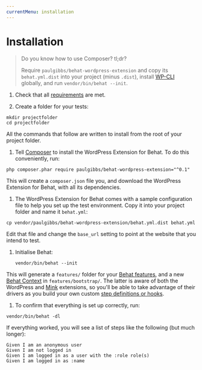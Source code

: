 ```yaml
---
currentMenu: installation
---
```


# Installation

> Do you know how to use Composer? tl;dr?
>
> Require `paulgibbs/behat-wordpress-extension` and copy its `behat.yml.dist` into your project (minus `.dist`), install <a href="https://wp-cli.org/">WP-CLI</a> globally, and run `vendor/bin/behat --init`.

1. Check that all [requirements](requirements.html) are met.

1. Create a folder for your tests:

  ```Shell
  mkdir projectfolder
  cd projectfolder
  ```

  All the commands that follow are written to install from the root of your project folder.

1. Tell [Composer](https://getcomposer.org/) to install the WordPress Extension for Behat. To do this conveniently, run:

  ```Shell
  php composer.phar require paulgibbs/behat-wordpress-extension="^0.1"
  ```

  This will create a `composer.json` file you, and download the WordPress Extension for Behat, with all its dependencies.

1. The WordPress Extension for Behat comes with a sample configuration file to help you set up the test environment. Copy it into your project folder and name it `behat.yml`:

  ```Shell
  cp vendor/paulgibbs/behat-wordpress-extension/behat.yml.dist behat.yml
  ```

  Edit that file and change the `base_url` setting to point at the website that you intend to test.

1. Initialise Behat:

    ```Shell
    vendor/bin/behat --init
    ```

  This will generate a `features/` folder for your [Behat features](http://docs.behat.org/en/latest/user_guide/features_scenarios.html#features), and a new [Behat Context](http://docs.behat.org/en/latest/user_guide/context.html) in `features/bootstrap/`. The latter is aware of both the WordPress and [Mink](https://github.com/Behat/MinkExtension) extensions, so you'll be able to take advantage of their drivers as you build your own custom [step definitions or hooks](http://docs.behat.org/en/latest/user_guide/writing_scenarios.html).

1. To confirm that everything is set up correctly, run:

  ```Shell
  vendor/bin/behat -dl
  ```

  If everything worked, you will see a list of steps like the following (but much longer):

  ```Gherkin
  Given I am an anonymous user
  Given I am not logged in
  Given I am logged in as a user with the :role role(s)
  Given I am logged in as :name
  ```
